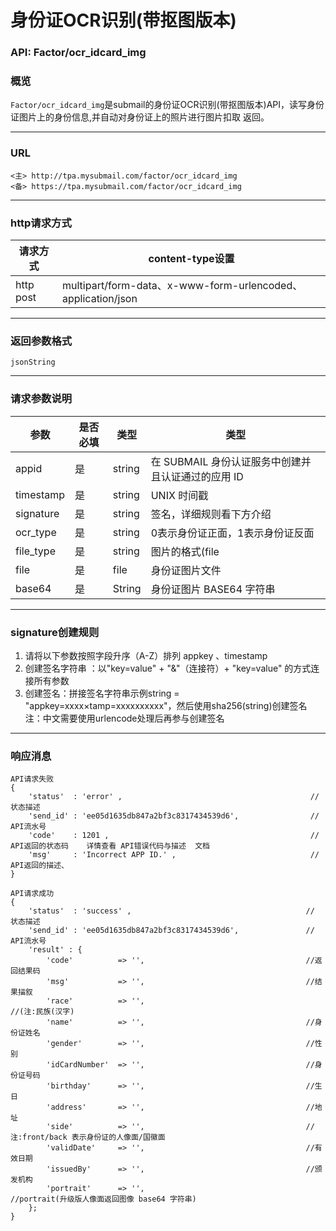 # 身份证OCR识别(带抠图版本)     
### API: Factor/ocr_idcard_img
### 概览
`Factor/ocr_idcard_img`是submail的身份证OCR识别(带抠图版本)API，读写身份证图片上的身份信息,并自动对身份证上的照片进行图片扣取 返回。
***
### URL
```
<主> http://tpa.mysubmail.com/factor/ocr_idcard_img  
<备> https://tpa.mysubmail.com/factor/ocr_idcard_img
```
***
### http请求方式
| 请求方式  | content-type设置                                             |
| --------- | ------------------------------------------------------------ |
| http post | multipart/form-data、x-www-form-urlencoded、application/json |
***
### 返回参数格式
`jsonString`
***
### 请求参数说明
| 参数      | 是否必填 | 类型   | 类型                                               |
| --------- | -------- | ------ | -------------------------------------------------- |
| appid     | 是       | string | 在 SUBMAIL 身份认证服务中创建并且认证通过的应用 ID |
| timestamp | 是       | string | UNIX 时间戳                                        |
| signature | 是       | string | 签名，详细规则看下方介绍                           |
| ocr_type  | 是       | string | 0表示身份证正面，1表示身份证反面                   |
| file_type | 是       | string | 图片的格式(file                                    |
| file      | 是       | file   | 身份证图片文件                                     |
| base64    | 是       | String | 身份证图片 BASE64 字符串                           |

***
### signature创建规则
1. 请将以下参数按照字段升序（A-Z）排列    appkey 、timestamp
2. 创建签名字符串 ：以"key=value" + "&amp;"（连接符）+ "key=value" 的方式连接所有参数
3. 创建签名：拼接签名字符串示例string = "appkey=xxxx×tamp=xxxxxxxxxx"，然后使用sha256(string)创建签名  
   注：中文需要使用urlencode处理后再参与创建签名
***
### 响应消息
```
API请求失败
{
    'status'  : 'error' ,                                          // 状态描述
    'send_id' : 'ee05d1635db847a2bf3c8317434539d6',                // API流水号
    'code'    : 1201 ,                                             // API返回的状态码    详情查看 API错误代码与描述  文档
    'msg'     : 'Incorrect APP ID.' ,                              // API返回的描述、  
}
```
```
API请求成功
{
    'status'  : 'success' ,                                       // 状态描述
    'send_id' : 'ee05d1635db847a2bf3c8317434539d6',               // API流水号
    'result' : {
        'code'          => '',                                    //返回结果码
        'msg'           => '',                                    //结果描叙
        'race'          => '',                                    //(注:民族(汉字)
        'name'          => '',                                    //身份证姓名
        'gender'        => '',                                    //性别
        'idCardNumber'  => '',                                    //身份证号码
        'birthday'      => '',                                    //生日
        'address'       => '',                                    //地址
        'side'          => '',                                    //注:front/back 表示身份证的人像面/国徽面
        'validDate'     => '',                                    //有效日期
        'issuedBy'      => '',                                    //颁发机构
        'portrait'      => '',                                    //portrait(升级版人像面返回图像 base64 字符串)
    };
}
```

